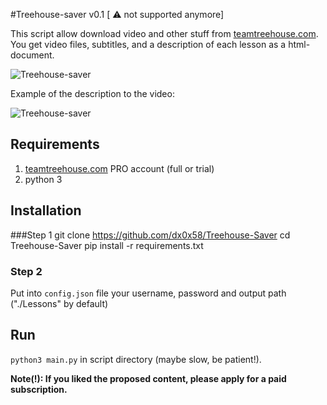 #Treehouse-saver v0.1 [ :warning: not supported anymore]

This script allow download video and other stuff from [teamtreehouse.com](http://teamtreehouse.com//). 
You get video files, subtitles, and a description of each lesson as a html-document.

![Treehouse-saver](http://i.imgur.com/dmfmRS8.png?1 "Treehouse-saver")

Example of the description to the video:

![Treehouse-saver](http://i.imgur.com/ca2i6wY.png?1 "Treehouse-saver")

## Requirements

1. [teamtreehouse.com](http://teamtreehouse.com//) PRO account (full or trial)
2. python 3

## Installation
###Step 1
	git clone https://github.com/dx0x58/Treehouse-Saver
	cd Treehouse-Saver
	pip install -r requirements.txt
### Step 2
Put into `config.json` file your username, password and output path ("./Lessons" by default)

## Run
`python3 main.py` in script directory (maybe slow, be patient!).

**Note(!): If you liked the proposed content, please apply for a paid subscription.**
